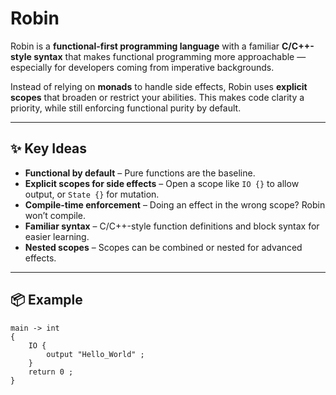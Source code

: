 # Robin

Robin is a **functional-first programming language** with a familiar **C/C++-style syntax** that makes functional programming more approachable — especially for developers coming from imperative backgrounds.  

Instead of relying on **monads** to handle side effects, Robin uses **explicit scopes** that broaden or restrict your abilities. This makes code clarity a priority, while still enforcing functional purity by default.

---

## ✨ Key Ideas

- **Functional by default** – Pure functions are the baseline.  
- **Explicit scopes for side effects** – Open a scope like `IO {}` to allow output, or `State {}` for mutation.  
- **Compile-time enforcement** – Doing an effect in the wrong scope? Robin won’t compile.  
- **Familiar syntax** – C/C++-style function definitions and block syntax for easier learning.  
- **Nested scopes** – Scopes can be combined or nested for advanced effects.  

---

## 📦 Example

```robin
main -> int
{
    IO {
        output "Hello_World" ;
    }
    return 0 ;
}
